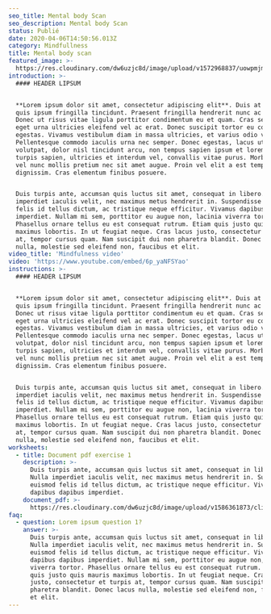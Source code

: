 ```yaml
---
seo_title: Mental body Scan
seo_description: Mental body Scan
status: Publié
date: 2020-04-06T14:50:56.013Z
category: Mindfullness
title: Mental body scan
featured_image: >-
  https://res.cloudinary.com/dw6uzjc8d/image/upload/v1572968837/uowpmjm96spcigvmccno.jpg
introduction: >-
  #### HEADER LIPSUM


  **Lorem ipsum dolor sit amet, consectetur adipiscing elit**. Duis at tortor
  quis ipsum fringilla tincidunt. Praesent fringilla hendrerit nunc ac volutpat.
  Donec ut risus vitae ligula porttitor condimentum eu et quam. Cras sed eros
  eget urna ultricies eleifend vel ac erat. Donec suscipit tortor eu congue
  egestas. Vivamus vestibulum diam in massa ultricies, et varius odio varius.
  Pellentesque commodo iaculis urna nec semper. Donec egestas, lacus ut faucibus
  volutpat, dolor nisl tincidunt arcu, non tempus sapien ipsum et lorem. Aenean
  turpis sapien, ultricies et interdum vel, convallis vitae purus. Morbi at orci
  vel nunc mollis pretium nec sit amet augue. Proin vel elit a est tempor
  dignissim. Cras elementum finibus posuere.


  Duis turpis ante, accumsan quis luctus sit amet, consequat in libero. Nulla
  imperdiet iaculis velit, nec maximus metus hendrerit in. Suspendisse euismod
  felis id tellus dictum, ac tristique neque efficitur. Vivamus dapibus dapibus
  imperdiet. Nullam mi sem, porttitor eu augue non, lacinia viverra tortor.
  Phasellus ornare tellus eu est consequat rutrum. Etiam quis justo quis mauris
  maximus lobortis. In ut feugiat neque. Cras lacus justo, consectetur et turpis
  at, tempor cursus quam. Nam suscipit dui non pharetra blandit. Donec lacus
  nulla, molestie sed eleifend non, faucibus et elit.
video_title: 'Mindfulness video'
video: 'https://www.youtube.com/embed/6p_yaNFSYao'
instructions: >-
  #### HEADER LIPSUM


  **Lorem ipsum dolor sit amet, consectetur adipiscing elit**. Duis at tortor
  quis ipsum fringilla tincidunt. Praesent fringilla hendrerit nunc ac volutpat.
  Donec ut risus vitae ligula porttitor condimentum eu et quam. Cras sed eros
  eget urna ultricies eleifend vel ac erat. Donec suscipit tortor eu congue
  egestas. Vivamus vestibulum diam in massa ultricies, et varius odio varius.
  Pellentesque commodo iaculis urna nec semper. Donec egestas, lacus ut faucibus
  volutpat, dolor nisl tincidunt arcu, non tempus sapien ipsum et lorem. Aenean
  turpis sapien, ultricies et interdum vel, convallis vitae purus. Morbi at orci
  vel nunc mollis pretium nec sit amet augue. Proin vel elit a est tempor
  dignissim. Cras elementum finibus posuere.


  Duis turpis ante, accumsan quis luctus sit amet, consequat in libero. Nulla
  imperdiet iaculis velit, nec maximus metus hendrerit in. Suspendisse euismod
  felis id tellus dictum, ac tristique neque efficitur. Vivamus dapibus dapibus
  imperdiet. Nullam mi sem, porttitor eu augue non, lacinia viverra tortor.
  Phasellus ornare tellus eu est consequat rutrum. Etiam quis justo quis mauris
  maximus lobortis. In ut feugiat neque. Cras lacus justo, consectetur et turpis
  at, tempor cursus quam. Nam suscipit dui non pharetra blandit. Donec lacus
  nulla, molestie sed eleifend non, faucibus et elit.
worksheets:
  - title: Document pdf exercise 1
    description: >-
      Duis turpis ante, accumsan quis luctus sit amet, consequat in libero.
      Nulla imperdiet iaculis velit, nec maximus metus hendrerit in. Suspendisse
      euismod felis id tellus dictum, ac tristique neque efficitur. Vivamus
      dapibus dapibus imperdiet.
    document_pdf: >-
      https://res.cloudinary.com/dw6uzjc8d/image/upload/v1586361873/clinique/pdh2gbiyyypv9tkbc2mw.pdf
faq:
  - question: Lorem ipsum question 1?
    answer: >-
      Duis turpis ante, accumsan quis luctus sit amet, consequat in libero.
      Nulla imperdiet iaculis velit, nec maximus metus hendrerit in. Suspendisse
      euismod felis id tellus dictum, ac tristique neque efficitur. Vivamus
      dapibus dapibus imperdiet. Nullam mi sem, porttitor eu augue non, lacinia
      viverra tortor. Phasellus ornare tellus eu est consequat rutrum. Etiam
      quis justo quis mauris maximus lobortis. In ut feugiat neque. Cras lacus
      justo, consectetur et turpis at, tempor cursus quam. Nam suscipit dui non
      pharetra blandit. Donec lacus nulla, molestie sed eleifend non, faucibus
      et elit.
---
```

